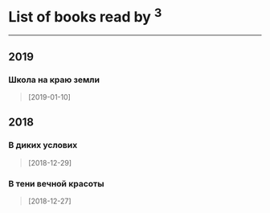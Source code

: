 # List of books read by [](https://www.facebook.com/profile.php?id=2193467767571358)<sup>3</sup>
---

## 2019

### Школа на краю земли
> [2019-01-10] 



## 2018

### В диких услових
> [2018-12-29] 


### В тени вечной красоты
> [2018-12-27] 



